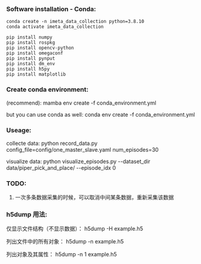 ### Software installation - Conda:

    conda create -n imeta_data_collection python=3.8.10
    conda activate imeta_data_collection
    
    pip install numpy
    pip install rospkg
    pip install opencv-python
    pip install omegaconf
    pip install pynput
    pip install dm_env
    pip install h5py
    pip install matplotlib

### Create conda environment:
(recommend):
mamba env create -f conda_environment.yml

but you can use conda as well:
conda env create -f conda_environment.yml

### Useage:
collecte data:
python record_data.py config_file=config/one_master_slave.yaml num_episodes=30

visualize data:
python visualize_episodes.py --dataset_dir data/piper_pick_and_place/ --episode_idx 0

### TODO:
1. 一次多条数据采集的时候，可以取消中间某条数据，重新采集该数据

### h5dump 用法:

仅显示文件结构（不显示数据）：
h5dump -H example.h5

列出文件中的所有对象：
h5dump -n example.h5

列出对象及其属性：
h5dump -n 1 example.h5